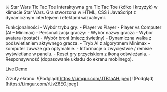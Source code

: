 ⚔️ Star Wars Tic Tac Toe
Interaktywna gra Tic Tac Toe (kółko i krzyżyk) w klimacie Star Wars.
Gra stworzona w HTML, CSS i JavaScript z dynamicznym interfejsem i efektami wizualnymi.

Funkcjonalności
	-	Wybór trybu gry:
	-	Player vs Player
	-	Player vs Computer (AI – Minimax)
	-	Personalizacja graczy:
	-	Wybór nazwy gracza
	-	Wybór avatara (postać)
	-	Wybór broni (miecz świetlny)
	-	Dynamiczna walka z podświetlaniem aktywnego gracza.
	-	Tryb AI z algorytmem Minimax – komputer zawsze gra optymalnie.
	-	Informacje o zwycięstwie / remisie wyświetlane w panelu.
	-	Reset gry przyciskiem z ikoną odświeżania.
	-	Responsywność (dopasowanie układu do ekranu mobilnego).
 
[Live Demo](https://kjama01.github.io/TicTacToe/) 

Zrzuty ekranu:
!(Podgląd)[https://i.imgur.com/JTB1aAH.jpeg]
!(Podgląd)[https://i.imgur.com/rUvZ6EO.jpeg]



